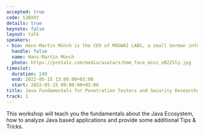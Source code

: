 ```yaml
---
accepted: true
code: S3BXXY
details: true
keynote: false
layout: talk
speakers:
- bio: Hans-Martin Münch is the CEO of MOGWAI LABS, a small German infosec boutique.
  handle: false
  name: Hans-Martin Münch
  photo: https://pretalx.com/media/avatars/hmm_face_mini_xBZ25ly.jpg
timeslot:
  duration: 240
  end: 2022-05-15 13:00:00+02:00
  start: 2022-05-15 09:00:00+02:00
title: Java Fundamentals for Penetration Testers and Security Researchers
track: 1
---
```


This workshop will teach you the fundamentals about the Java Ecosystem, how to analyze Java based applications and provide some additional Tips & Tricks.